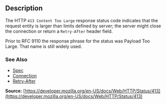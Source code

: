 ## Description

The HTTP `413 Content Too Large` response status code indicates that the request entity is larger than limits defined by server; the server might close the connection or return a `Retry-After` header field.

Prior to RFC 9110 the response phrase for the status was Payload Too Large. That name is still widely used.

### See Also

- [Spec](https://www.rfc-editor.org/rfc/rfc9110#status.413)
- [Connection](https://developer.mozilla.org/en-US/docs/Web/HTTP/Headers/Connection)
- [Retry-After](https://developer.mozilla.org/en-US/docs/Web/HTTP/Headers/Retry-After)

**Source:** [https://developer.mozilla.org/en-US/docs/Web/HTTP/Status/413](https://developer.mozilla.org/en-US/docs/Web/HTTP/Status/413)
